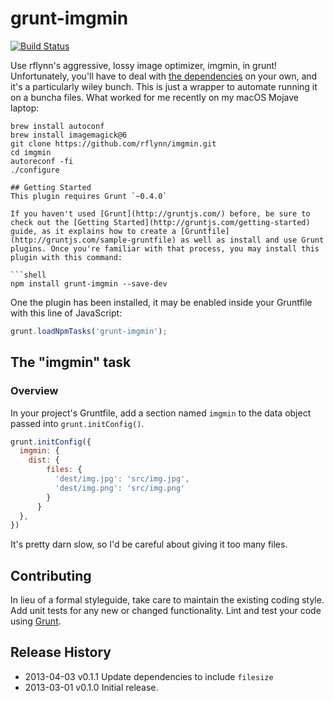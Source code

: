 # grunt-imgmin
[![Build Status](https://travis-ci.org/crowjonah/grunt-imgmin.png?branch=master)](https://travis-ci.org/crowjonah/grunt-imgmin)

Use rflynn's aggressive, lossy image optimizer, imgmin, in grunt! Unfortunately, you'll have to deal with [the dependencies](https://github.com/rflynn/imgmin) on your own, and it's a particularly wiley bunch. This is just a wrapper to automate running it on a buncha files. What worked for me recently on my macOS Mojave laptop:

```
brew install autoconf
brew install imagemagick@6
git clone https://github.com/rflynn/imgmin.git
cd imgmin
autoreconf -fi
./configure

## Getting Started
This plugin requires Grunt `~0.4.0`

If you haven't used [Grunt](http://gruntjs.com/) before, be sure to check out the [Getting Started](http://gruntjs.com/getting-started) guide, as it explains how to create a [Gruntfile](http://gruntjs.com/sample-gruntfile) as well as install and use Grunt plugins. Once you're familiar with that process, you may install this plugin with this command:

```shell
npm install grunt-imgmin --save-dev
```

One the plugin has been installed, it may be enabled inside your Gruntfile with this line of JavaScript:

```js
grunt.loadNpmTasks('grunt-imgmin');
```

## The "imgmin" task

### Overview
In your project's Gruntfile, add a section named `imgmin` to the data object passed into `grunt.initConfig()`.

```js
grunt.initConfig({
  imgmin: {
    dist: {
        files: {
          'dest/img.jpg': 'src/img.jpg',
          'dest/img.png': 'src/img.png'
        }
      }
  },
})
```

It's pretty darn slow, so I'd be careful about giving it too many files.

## Contributing
In lieu of a formal styleguide, take care to maintain the existing coding style. Add unit tests for any new or changed functionality. Lint and test your code using [Grunt](http://gruntjs.com/).

## Release History

* 2013-04-03 v0.1.1 Update dependencies to include `filesize`
* 2013-03-01 v0.1.0 Initial release.
